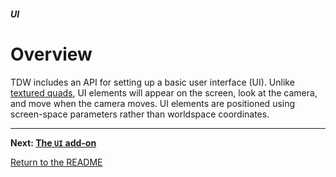 ##### UI

# Overview

TDW includes an API for setting up a basic user interface (UI). Unlike [textured quads](../non_physics/textured_quads.md), UI elements will appear on the screen, look at the camera, and move when the camera moves. UI elements are positioned using screen-space parameters rather than worldspace coordinates.

***

**Next: [The `UI` add-on](ui.md)**

[Return to the README](../../../README.md)